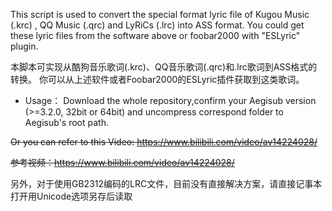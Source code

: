 This script is used to convert the special format lyric file of Kugou Music (.krc) , QQ Music (.qrc) and LyRiCs (.lrc) into ASS format.
You could get these lyric files from the software above or foobar2000 with "ESLyric" plugin.

本脚本可实现从酷狗音乐歌词(.krc)、QQ音乐歌词(.qrc)和.lrc歌词到ASS格式的转换。
你可以从上述软件或者Foobar2000的ESLyric插件获取到这类歌词。


* Usage：
Download the whole repository,confirm your Aegisub version (>=3.2.0, 32bit or 64bit) and uncompress correspond folder to Aegisub's root path.


~~Or you can refer to this Video: https://www.bilibili.com/video/av14224028/~~

~~参考视频：https://www.bilibili.com/video/av14224028/~~

另外，对于使用GB2312编码的LRC文件，目前没有直接解决方案，请直接记事本打开用Unicode选项另存后读取
